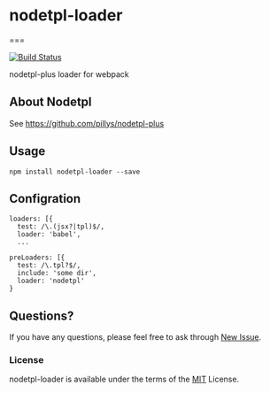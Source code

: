 # nodetpl-loader
===

[![Build Status](https://secure.travis-ci.org/pillys/nodetpl-loader.png?branch=master)](https://travis-ci.org/pillys/nodetpl-loader)


nodetpl-plus loader for webpack


## About Nodetpl

See <https://github.com/pillys/nodetpl-plus>


## Usage

```
npm install nodetpl-loader --save
```

## Configration

```
loaders: [{
  test: /\.(jsx?|tpl)$/,
  loader: 'babel',
  ...
```

```
preLoaders: [{
  test: /\.tpl?$/,
  include: 'some dir',
  loader: 'nodetpl'
}
```

## Questions?

If you have any questions, please feel free to ask through [New Issue](https://github.com/pillys/nodetpl-loader/issues/new).

### License

  nodetpl-loader is available under the terms of the [MIT](LICENSE) License.
